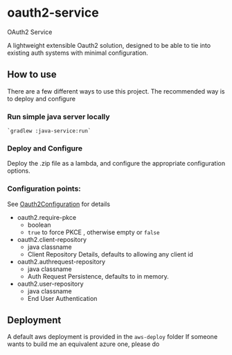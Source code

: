 # oauth2-service
OAuth2 Service

A lightweight extensible Oauth2 solution, designed to be able to tie into existing auth systems with minimal configuration. 

## How to use

There are a few different ways to use this project.
The recommended way is to deploy and configure

### Run simple java server locally
    `gradlew :java-service:run` 

### Deploy and Configure
Deploy the .zip file as a lambda, and configure the appropriate configuration options.

### Configuration points:
See [Oauth2Configuration](service-implementation/src/main/java/com/kncept/oauth2/configuration/Oauth2Configuration.java) for details
  - oauth2.require-pkce
    - boolean
    - `true` to force PKCE , otherwise empty or `false`
  - oauth2.client-repository
    - java classname
    - Client Repository Details, defaults to allowing any client id
  - oauth2.authrequest-repository
    - java classname
    - Auth Request Persistence, defaults to in memory.
  - oauth2.user-repository
    - java classname
    - End User Authentication

## Deployment
A default aws deployment is provided in the `aws-deploy` folder
If someone wants to build me an equivalent azure one, please do
